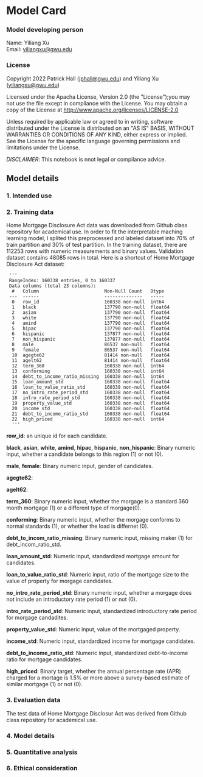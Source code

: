 # Model Card

### Model developing person

Name:   Yiliang Xu   
Email:  yiliangxu@gwu.edu  

### License

Copyright 2022 Patrick Hall (jphall@gwu.edu) and Yiliang Xu (yiliangxu@gwu.edu)

Licensed under the Apacha License, Version 2.0 (the "License");you may not use the file except in compliance with the License. You may obtain a copy of the License at
     http://www.apache.org/licenses/LICENSE-2.0
     
Unless required by applicable law or agreed to in writing, software distributed under the License is distributed on an "AS IS" BASIS, WITHOUT WARRANTIES OR CONDITIONS OF ANY KIND, either express or implied. See the License for the specific language governing permissions and limitations under the License.

*DISCLAIMER*: This notebook is nnot legal or compilance advice.

## Model details

### 1. Intended use


### 2. Training data

Home Mortgage Disclosure Act data was downloaded from Github class repository for academical use. In order to fit the interpretable maching learning model, I splited this preprocessed and labeled dataset into 70% of train partition and 30% of test partition. In the training dataset, there are 112253 rows with numeric measurements and binary values. Validation dataset contains 48085 rows in total. Here is a shortcut of Home Mortgage Disclosure Act dataset:  

     '''
     RangeIndex: 160338 entries, 0 to 160337
     Data columns (total 23 columns):
      #   Column                        Non-Null Count   Dtype  
     ---  ------                        --------------   -----  
      0   row_id                        160338 non-null  int64  
      1   black                         137790 non-null  float64
      2   asian                         137790 non-null  float64
      3   white                         137790 non-null  float64
      4   amind                         137790 non-null  float64
      5   hipac                         137790 non-null  float64
      6   hispanic                      137877 non-null  float64
      7   non_hispanic                  137877 non-null  float64
      8   male                          86537 non-null   float64
      9   female                        86537 non-null   float64
      10  agegte62                      81414 non-null   float64
      11  agelt62                       81414 non-null   float64
      12  term_360                      160338 non-null  int64  
      13  conforming                    160338 non-null  int64  
      14  debt_to_income_ratio_missing  160338 non-null  int64  
      15  loan_amount_std               160338 non-null  float64
      16  loan_to_value_ratio_std       160338 non-null  float64
      17  no_intro_rate_period_std      160338 non-null  float64
      18  intro_rate_period_std         160338 non-null  float64
      19  property_value_std            160338 non-null  float64
      20  income_std                    160338 non-null  float64
      21  debt_to_income_ratio_std      160338 non-null  float64
      22  high_priced                   160338 non-null  int64  
      '''      

**row_id**: an unique id for each candidate.  

**black**, **asian**, **white**, **amind**, **hipac**, **hispanic**, **non_hispanic**: Binary numeric input, whether a candidate belongs to this region (1) or not (0). 

**male**, **female**: Binary numeric input, gender of candidates.  

**agegte62**:  

**agelt62**:  

**term_360**: Binary numeric input,  whether the morgage is a standard 360 month mortgage (1) or a different type of morgage(0).  

**conforming**: Binary numeric input, whether the morgage conforms to normal standards (1), or whether the load is differnet (0).  

**debt_to_incom_ratio_missing**: Binary numeric input, missing maker (1) for debt_incom_ratio_std.  

**loan_amount_std**: Numeric input, standardized mortgage amount for candidates.  

**loan_to_value_ratio_std**: Numeric input, ratio of the mortgage size to the value of property for morgage candidates.  

**no_intro_rate_period_std**: Binary numeric input, whether a morgage does not include an introductory rate period (1) or not (0).  

**intro_rate_period_std**: Numeric input, standardized introductory rate period for morgage candadites.  

**property_value_std**: Numeric input, value of the mortgaged property.  

**income_std**: Numeric input, standardized income for mortgage candidates. 

**debt_to_income_ratio_std**: Numeric input, standardized debt-to-income ratio for mortgage candidates. 

**high_priced**: Binary target, whether the annual percentage rate (APR) charged for a mortage is 1.5% or more above a survey-based estimate of similar mortgage (1) or not (0).   

### 3. Evaluation data  
  
The test data of Home Mortgage Disclosur Act was derived from Github class repository for academical use. 


### 4. Model details


### 5. Quantitative analysis


### 6. Ethical consideration

